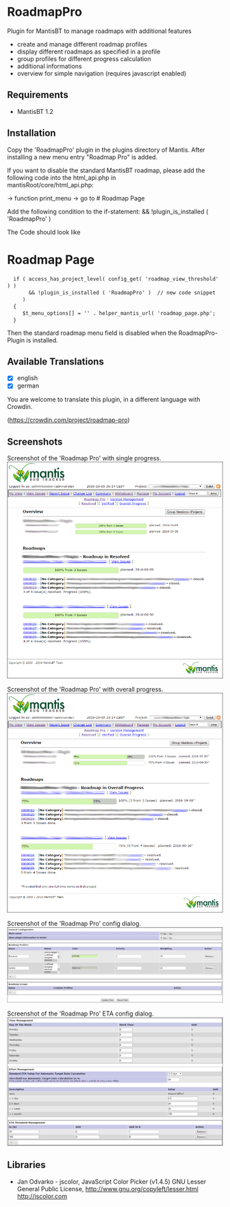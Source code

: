 RoadmapPro
==========

Plugin for MantisBT to manage roadmaps with additional features
+ create and manage different roadmap profiles
+ display different roadmaps as specified in a profile
+ group profiles for different progress calculation
+ additional informations
+ overview for simple navigation (requires javascript enabled)

Requirements
------------

+ MantisBT 1.2

Installation
------------

Copy the 'RoadmapPro' plugin in the plugins directory of Mantis. After installing a new menu entry "Roadmap Pro" is added.

If you want to disable the standard MantisBT roadmap, please add the following code into the html_api.php in  
  mantisRoot/core/html_api.php:  
 
  -> function print_menu -> go to # Roadmap Page  
 
  Add the following condition to the if-statement: && !plugin_is_installed ( 'RoadmapPro' )  

  The Code should look like

  # Roadmap Page
```
  if ( access_has_project_level( config_get( 'roadmap_view_threshold' ) ) 
       && !plugin_is_installed ( 'RoadmapPro' )  // new code snippet
     ) 
  {
     $t_menu_options[] = '' . helper_mantis_url( 'roadmap_page.php';
  }
```
  Then the standard roadmap menu field is disabled when the RoadmapPro-Plugin is installed. 

Available Translations
----------------------

- [x] english
- [x] german

You are welcome to translate this plugin, in a different language with Crowdin.

(https://crowdin.com/project/roadmap-pro)

Screenshots
-----------

Screenshot of the 'Roadmap Pro' with single progress.
![RoadmapPro](/Images/roadmap_pro_sp.png?raw=true "")

Screenshot of the 'Roadmap Pro' with overall progress.
![RoadmapPro](/Images/roadmap_pro_op.png?raw=true "")

Screenshot of the 'Roadmap Pro' config dialog.
![RoadmapPro Config](/Images/roadmap_pro_conf.png?raw=true "")

Screenshot of the 'Roadmap Pro' ETA config dialog.
![RoadmapPro Config Eta](/Images/roadmap_pro_conf_eta.png?raw=true "")

Libraries
---------

- Jan Odvarko - jscolor, JavaScript Color Picker (v1.4.5)
  GNU Lesser General Public License, http://www.gnu.org/copyleft/lesser.html
  http://jscolor.com
